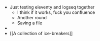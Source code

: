 - Just testing eleventy and logseq together
	- I think if it works, fuck you confluence
	- Another round
	- Saving a file
-
- [[A collection of ice-breakers]]